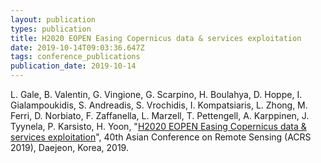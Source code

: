 ```yaml
---
layout: publication
types: publication
title: H2020 EOPEN Easing Copernicus data & services exploitation
date: 2019-10-14T09:03:36.647Z
tags: conference_publications
publication_date: 2019-10-14
---
```

L. Gale, B. Valentin, G. Vingione, G. Scarpino, H. Boulahya, D. Hoppe, I. Gialampoukidis, S. Andreadis, S. Vrochidis, I. Kompatsiaris, L. Zhong, M. Ferri, D. Norbiato, F. Zaffanella, L. Marzell, T. Pettengell, A. Karppinen, J. Tyynela, P. Karsisto, H. Yoon, "[H2020 EOPEN Easing Copernicus data & services exploitation](https://zenodo.org/record/3662241#.X2G-IsBS9PY)", 40th Asian Conference on Remote Sensing (ACRS 2019), Daejeon, Korea, 2019.
